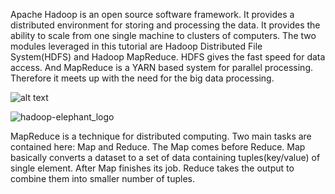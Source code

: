 Apache Hadoop is an open source software framework. It provides a distributed environment for storing and processing the data. It provides the ability to scale from one single machine to clusters of computers. The two modules leveraged in this tutorial are Hadoop Distributed File System(HDFS) and Hadoop MapReduce. HDFS gives the fast speed for data access. And MapReduce is a YARN based system for parallel processing. Therefore it meets up with the need for the big data processing. 

![alt text](https://www.google.com/url?sa=i&rct=j&q=&esrc=s&source=images&cd=&cad=rja&uact=8&ved=0ahUKEwiJ7_uvpo_YAhUDbRQKHWLWB8EQjRwIBw&url=https%3A%2F%2Fwww.stackchief.com%2Fblog%2FAn%2520Introduction%2520to%2520Apache%2520Hadoop&psig=AOvVaw14KfbcW49W9ZYbhQXgv9mU&ust=1513540081308524)

![hadoop-elephant_logo](https://user-images.githubusercontent.com/26347639/34073834-0167b5fe-e271-11e7-8974-0f4850969a7b.png)

MapReduce is a technique for distributed computing. Two main tasks are contained here: Map and Reduce. The Map comes before Reduce. Map basically converts a dataset to a set of data containing tuples(key/value) of single element. After Map finishes its job. Reduce takes the output to combine them into smaller number of tuples.








